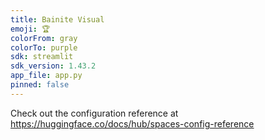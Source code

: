 ```yaml
---
title: Bainite Visual
emoji: 🏆
colorFrom: gray
colorTo: purple
sdk: streamlit
sdk_version: 1.43.2
app_file: app.py
pinned: false
---
```


Check out the configuration reference at https://huggingface.co/docs/hub/spaces-config-reference
